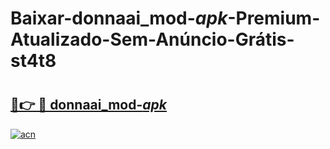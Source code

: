 # Baixar-donnaai_mod-_apk_-Premium-Atualizado-Sem-Anúncio-Grátis-st4t8

# <h2><a href="https://p2fgxi.esa.edu.pl?src=donnaai_mod-_apk_&ref=st4t8">🔗👉 🔴 donnaai_mod-_apk_</a></h2>

[![acn](https://github.com/user-attachments/assets/0f9c940e-d8b0-45ae-aac7-cd30a18b3e1c)](https://p2fgxi.esa.edu.pl?src=donnaai_mod-_apk_&ref=st4t8)

